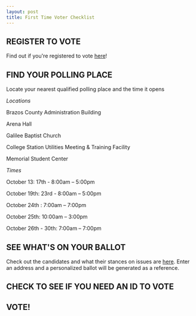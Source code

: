 ```yaml
---
layout: post
title: First Time Voter Checklist 
---
```

## REGISTER TO VOTE
Find out if you're registered to vote [here](https://teamrv-mvp.sos.texas.gov/MVP/voterDetails.do)!
## FIND YOUR POLLING PLACE
Locate your nearest qualified polling place and the time it opens 

*Locations*

Brazos County Administration Building

Arena Hall 

Galilee Baptist Church

College Station Utilities Meeting & Training Facility

Memorial Student Center

*Times*

October 13: 17th - 8:00am – 5:00pm

October 19th: 23rd - 8:00am – 5:00pm

October 24th : 7:00am – 7:00pm

October 25th: 10:00am – 3:00pm

October 26th - 30th: 7:00am – 7:00pm

## SEE WHAT'S ON YOUR BALLOT
Check out the candidates and what their stances on issues are [here](https://www.vote411.org/ballot). Enter an address and a personalized ballot will be generated as a reference. 
## CHECK TO SEE IF YOU NEED AN ID TO VOTE
## VOTE! 
